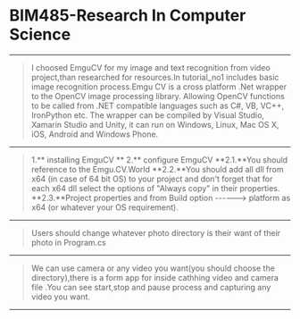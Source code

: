 # BIM485-Research In Computer Science
---------------------------------------------------------------
>I choosed EmguCV for my image and text recognition from video project,than researched for resources.In tutorial_no1 includes basic image recognition process.Emgu CV is a cross platform .Net wrapper to the OpenCV image processing library. Allowing OpenCV functions to be called from .NET compatible languages such as C#, VB, VC++, IronPython etc. The wrapper can be compiled by Visual Studio, Xamarin Studio and Unity, it can run on Windows, Linux, Mac OS X, iOS, Android and Windows Phone.

---------------------------------------------------------------

> 1.** installing EmguCV
** 2.** configure EmguCV
 **2.1.**You should reference to the Emgu.CV.World
 **2.2.**You should add all dll from x64 (in case of 64 bit OS) to your project and don't forget that for each x64 dll select the options of        "Always copy"   in their properties.
 **2.3.**Project properties and from Build option ------> platform as x64 (or whatever your OS requirement).
------------------------------------------------------------------
>Users should change whatever photo directory is their want of their photo in Program.cs 
------------------------------------------------------------------
>We can use camera or any video you want(you should choose the directory),there is a form app for inside cathhing video and camera file .You can see start,stop and pause process and capturing any video you want.
-----------------------------------------------------------------
